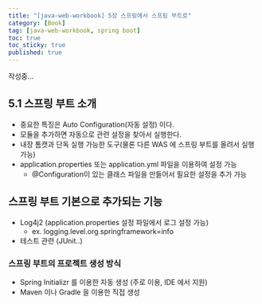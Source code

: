 ```yaml
---
title: "[java-web-workbook] 5장 스프링에서 스프링 부트로"
category: [Book]
tag: [java-web-workbook, spring boot]
toc: true
toc_sticky: true
published: true
---
```

작성중...

## 5.1 스프링 부트 소개

- 중요한 특징은 Auto Configuration(자동 설정) 이다.
- 모듈을 추가하면 자동으로 관련 설정을 찾아서 실행한다.
- 내장 톰캣과 단독 실행 가능한 도구(물론 다른 WAS 에 스프링 부트를 올려서 실행 가능)
- application.properties 또는 application.yml 파일을 이용하여 설정 가능
    - @Configuration이 있는 클래스 파일을 만들어서 필요한 설정을 추가 가능


## 스프링 부트 기본으로 추가되는 기능

- Log4j2 (application.properties 설정 파일에서 로그 설정 가능)
    - ex. logging.level.org.springframework=info
- 테스트 관련 (JUnit..)

### 스프링 부트의 프로젝트 생성 방식

- Spring Initializr 를 이용한 자동 생성 (주로 이용, IDE 에서 지원)
- Maven 이나 Gradle 을 이용한 직접 생성